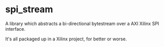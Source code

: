 spi_stream
==========

A library which abstracts a bi-directional bytestream over a AXI Xilinx SPI interface.

It's all packaged up in a Xilinx project, for better or worse.

